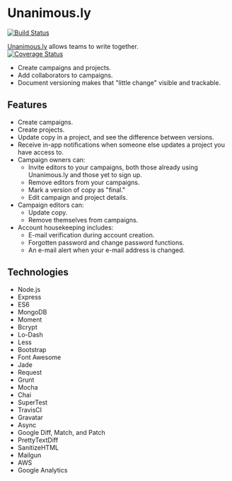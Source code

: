 Unanimous.ly
===============

[![Build Status](https://travis-ci.org/slyeargin/unanimously.svg?branch=master)](https://travis-ci.org/slyeargin/unanimously)

[Unanimous.ly](http://unanimous.ly) allows teams to write together.  
[![Coverage Status](https://coveralls.io/repos/slyeargin/unanimously/badge.png?branch=master)](https://coveralls.io/r/slyeargin/unanimously?branch=master)

- Create campaigns and projects.  
- Add collaborators to campaigns.  
- Document versioning makes that "little change" visible and trackable.

## Features

- Create campaigns.
- Create projects.
- Update copy in a project, and see the difference between versions.
- Receive in-app notifications when someone else updates a project you have access to.
- Campaign owners can:
  - Invite editors to your campaigns, both those already using Unanimous.ly and those yet to sign up.
  - Remove editors from your campaigns.
  - Mark a version of copy as "final."
  - Edit campaign and project details.
- Campaign editors can:
  - Update copy.
  - Remove themselves from campaigns.
- Account housekeeping includes:
  - E-mail verification during account creation.
  - Forgotten password and change password functions.
  - An e-mail alert when your e-mail address is changed.

## Technologies

* Node.js
* Express
* ES6
* MongoDB
* Moment
* Bcrypt
* Lo-Dash
* Less
* Bootstrap
* Font Awesome
* Jade
* Request
* Grunt
* Mocha
* Chai
* SuperTest
* TravisCI
* Gravatar
* Async
* Google Diff, Match, and Patch
* PrettyTextDiff
* SanitizeHTML
* Mailgun
* AWS
* Google Analytics
